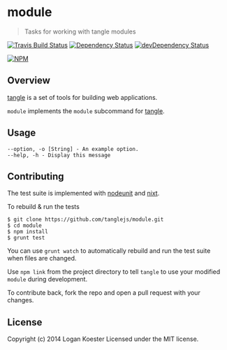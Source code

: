 # module

> Tasks for working with tangle modules

[![Travis Build Status](https://secure.travis-ci.org/tanglejs/module.png?branch=master)](http://travis-ci.org/tanglejs/module)
[![Dependency Status](https://david-dm.org/tanglejs/module.png)](https://david-dm.org/tanglejs/module)
[![devDependency Status](https://david-dm.org/tanglejs/module/dev-status.png)](https://david-dm.org/tanglejs/module#info=devDependencies)

[![NPM](https://nodei.co/npm/module.png?downloads=true)](https://nodei.co/npm/module/)

## Overview

[tangle](https://github.com/tanglejs/tangle) is a set of tools
for building web applications.

`module` implements the `module` subcommand for
[tangle](https://github.com/tanglejs/tangle).


## Usage

    --option, -o [String] - An example option.
    --help, -h - Display this message


## Contributing

The test suite is implemented with
[nodeunit](https://github.com/caolan/nodeunit) and
[nixt](https://github.com/vesln/nixt).

To rebuild & run the tests

    $ git clone https://github.com/tanglejs/module.git
    $ cd module
    $ npm install
    $ grunt test

You can use `grunt watch` to automatically rebuild and run the test suite when
files are changed.

Use `npm link` from the project directory to tell `tangle` to use
your modified `module` during development.

To contribute back, fork the repo and open a pull request with your changes.


## License

Copyright (c) 2014 Logan Koester
Licensed under the MIT license.


